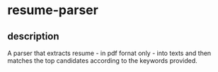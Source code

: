 # resume-parser

## description
A parser that extracts resume - in pdf fornat only - into texts and then matches the top candidates according to the keywords provided. 

